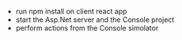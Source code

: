 * run npm install on client react app 
* start the Asp.Net server and the Console project
* perform actions from the Console simolator
